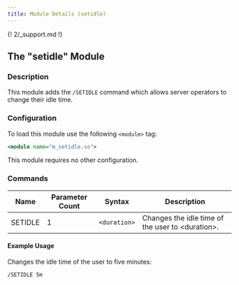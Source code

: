 ```yaml
---
title: Module Details (setidle)
---
```


{! 2/_support.md !}

## The "setidle" Module

### Description

This module adds the `/SETIDLE` command which allows server operators to change their idle time.

### Configuration

To load this module use the following `<module>` tag:

```xml
<module name="m_setidle.so">
```

This module requires no other configuration.

### Commands

Name    | Parameter Count | Syntax       | Description
------- | --------------- | ------------ | -----------
SETIDLE | 1               | `<duration>` | Changes the idle time of the user to &lt;duration&gt;.

#### Example Usage

Changes the idle time of the user to five minutes:

```plaintext
/SETIDLE 5m
```
